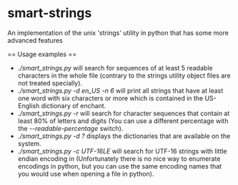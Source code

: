 smart-strings
=============

An implementation of the unix 'strings' utility in python that has some more advanced features

== Usage examples ==
- *./smart_strings.py <file>* will search for sequences of at least 5 readable characters in
  the whole file (contrary to the strings utility object files are not treated specially).
- *./smart_strings.py -d en_US -n 6 <file>* will print all strings that have at least one word
   with six characters or more which is contained in the US-English dictionary of enchant.
- *./smart_strings.py -r <file>* will search for character sequences that contain at least
  80% of letters and digits (You can use a different percentage with the 
  *--readable-percentage* switch).
- *./smart_strings.py -d ?* displays the dictionaries that are available on the system.
- *./smart_strings.py -c UTF-16LE <file>* will search for UTF-16 strings with little endian
  encoding in <file> (Unfortunately there is no nice way to enumerate encodings in python,
  but you can use the same encoding names that you would use when opening a file in python). 

